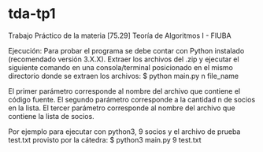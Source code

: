 # tda-tp1
Trabajo Práctico de la materia [75.29] Teoría de Algoritmos I - FIUBA

Ejecución:
Para probar el programa se debe contar con Python instalado (recomendado versión 3.X.X).
Extraer los archivos del .zip y ejecutar el siguiente comando en una consola/terminal posicionado en el mismo directorio 
donde se extraen los archivos:
$ python main.py n file_name

El primer parámetro corresponde al nombre del archivo que contiene el código fuente.
El segundo parámetro corresponde a la cantidad n de socios en la lista.
El tercer parámetro corresponde al nombre del archivo que contiene la lista de socios.

Por ejemplo para ejecutar con python3, 9 socios y el archivo de prueba test.txt provisto por la cátedra: 
$ python3 main.py 9 test.txt
